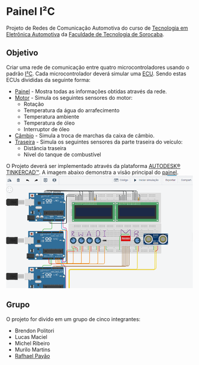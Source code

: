 # Painel I²C
Projeto de Redes de Comunicação Automotiva do curso de [Tecnologia em Eletrônica Automotiva](http://fatecsorocaba.edu.br/curso_ea.asp "Eletrônica Fatec") da [Faculdade de Tecnologia de Sorocaba](http://fatecsorocaba.edu.br/ "Fatec Sorocaba").

## Objetivo
Criar uma rede de comunicação entre quatro microcontroladores usando o padrão [I²C](https://www.i2c-bus.org/specification/ "Padrão I²C").
Cada microcontrolador deverá simular uma [ECU](https://en.wikipedia.org/wiki/Engine_control_unit "Wikipedia EN"). Sendo estas ECUs divididas da seguinte forma:
* [Painel](ecu-painel.cpp#L1) - Mostra todas as informações obtidas através da rede.
* [Motor](ecu-motor.cpp#L1) - Simula os seguintes sensores do motor:
  - Rotação
  - Temperatura da água do arrafecimento
  - Temperatura ambiente
  - Temperatura de óleo
  - Interruptor de óleo
* [Câmbio](ecu-cambio.cpp#L1) - Simula a troca de marchas da caixa de câmbio.
* [Traseira](ecu-traseira.cpp#L1) - Simula os seguintes sensores da parte traseira do veículo:
  - Distância traseira
  - Nível do tanque de combustível

O Projeto deverá ser implementado através da plataforma [AUTODESK® TINKERCAD™](https://www.tinkercad.com/ "TINKERCAD"). A imagem abaixo demonstra a visão principal do [painel](https://www.tinkercad.com/things/4LXyvpHGJDU "Projeto no TINKERCAD").
![Imagem principal do painel automotivo](imagens/tinkercad.png?raw=true "Painel principal")

## Grupo
O projeto for divido em um grupo de cinco integrantes:
* Brendon Politori
* Lucas Maciel
* Michel Ribeiro
* Murilo Martins
* [Rafhael Payão](https://github.com/rafaeltmbr/ "GitHub")
